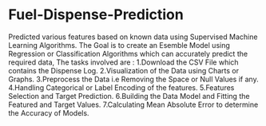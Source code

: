 # Fuel-Dispense-Prediction
Predicted various features based on known data using Supervised Machine Learning Algorithms.
The Goal is to create an Esemble Model using Regression or Classification Algorithms which can accurately predict the required data, The tasks involved are :
1.Download the CSV File which contains the Dispense Log.
2.Visualization of the Data using Charts or Graphs.
3.Preprocess the Data  i.e Removing the Space or Null Values if any.
4.Handling Categorical or Label Encoding of the features.
5.Features Selection and Target Prediction.
6.Building the Data Model and Fitting the Featured  and Target Values.
7.Calculating Mean Absolute Error to determine the Accuracy of Models.
